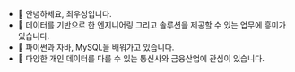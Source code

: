 - 👋 안녕하세요, 최우성입니다.
- 👀 데이터를 기반으로 한 엔지니어링 그리고 솔루션을 제공할 수 있는 업무에 흥미가 있습니다.
- 🌱 파이썬과 자바, MySQL을 배워가고 있습니다.
- 💞️ 다양한 개인 데이터를 다룰 수 있는 통신사와 금융산업에 관심이 있습니다. 

<!---
CheesPopcorn/CheesPopcorn is a ✨ special ✨ repository because its `README.md` (this file) appears on your GitHub profile.
You can click the Preview link to take a look at your changes.
--->
